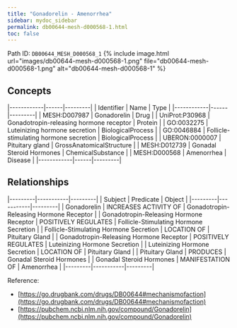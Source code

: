 ```yaml
---
title: "Gonadorelin - Amenorrhea"
sidebar: mydoc_sidebar
permalink: db00644-mesh-d000568-1.html
toc: false 
---
```



Path ID: `DB00644_MESH_D000568_1`
{% include image.html url="images/db00644-mesh-d000568-1.png" file="db00644-mesh-d000568-1.png" alt="db00644-mesh-d000568-1" %}

## Concepts

|------------|------|---------|
| Identifier | Name | Type    |
|------------|------|---------|
| MESH:D007987 | Gonadorelin | Drug |
| UniProt:P30968 | Gonadotropin-releasing hormone receptor | Protein |
| GO:0032275 | Luteinizing hormone secretion | BiologicalProcess |
| GO:0046884 | Follicle-stimulating hormone secretion | BiologicalProcess |
| UBERON:0000007 | Pituitary gland | GrossAnatomicalStructure |
| MESH:D012739 | Gonadal Steroid Hormones | ChemicalSubstance |
| MESH:D000568 | Amenorrhea | Disease |
|------------|------|---------|

## Relationships

|---------|-----------|---------|
| Subject | Predicate | Object  |
|---------|-----------|---------|
| Gonadorelin | INCREASES ACTIVITY OF | Gonadotropin-Releasing Hormone Receptor |
| Gonadotropin-Releasing Hormone Receptor | POSITIVELY REGULATES | Follicle-Stimulating Hormone Secretion |
| Follicle-Stimulating Hormone Secretion | LOCATION OF | Pituitary Gland |
| Gonadotropin-Releasing Hormone Receptor | POSITIVELY REGULATES | Luteinizing Hormone Secretion |
| Luteinizing Hormone Secretion | LOCATION OF | Pituitary Gland |
| Pituitary Gland | PRODUCES | Gonadal Steroid Hormones |
| Gonadal Steroid Hormones | MANIFESTATION OF | Amenorrhea |
|---------|-----------|---------|

Reference: 
  - [https://go.drugbank.com/drugs/DB00644#mechanismofaction](https://go.drugbank.com/drugs/DB00644#mechanismofaction)
  - [https://pubchem.ncbi.nlm.nih.gov/compound/Gonadorelin](https://pubchem.ncbi.nlm.nih.gov/compound/Gonadorelin)

